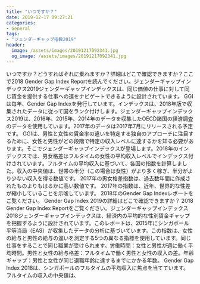 ```yaml
---
title: "いつですか？"
date: 2019-12-17 09:27:21
categories:
- General
tags:
- "ジェンダーギャップ指数2019"
header:
  image: /assets/images/20191217092341.jpg
  og_image: /assets/images/20191217092341.jpg
---
```


いつですか？どうすればそれに乗れますか？詳細はどこで確認できますか？ここで2018 Gender Gap Index Reportを読んでください。ジェンダーギャップインデックス2019ジェンダーギャップインデックスは、同じ価値の仕事に対して同じ賃金を提供する仕事への道をナビゲートできるように設計されています。 GGIは毎年、Gender Gap Indexを発行しています。インデックスは、2018年版で収集されたデータに従って国をランク付けします。ジェンダーギャップインデックス2019は、2016年、2015年、2014年のデータを収集したOECD諸国の経済調査のデータを使用しています。2017年のデータは2017年7月にリリースされる予定です。 GGIは、男性と女性の賃金率の違いを特定する独自のアプローチに注目するために、女性と男性がどの段階で特定の収入レベルに達するかを知る必要があります。そこでジェンダーギャップインデックスが登場します。2018年のインデックスでは、男女格差はフルタイムの女性の平均収入レベルでインデックス付けされています。フルタイムの平均収入に基づいて、各国の指数を計算しました。収入の中央値は、世帯の半分（この場合は女性）がより多く稼ぎ、半分がより少ない収入を得る数値です。 2017年の男女格差指数は、過去数年間に作成されたものよりもはるかに高い数値です。 2017年の指数は、近年、世界的な性差が縮小していることを示唆しています。 2018年のGender Gap Indexレポートをご覧ください。 Gender Gap Index 2019の詳細はどこで確認できますか？ 2018 Gender Gap Index Reportをご覧ください。ジェンダーギャップインデックス2018ジェンダーギャップインデックスは、経済内の平均的な性別賃金ギャップを把握するように設計されています。このレポートは、2015年にシンガポール平等当局（EAS）が収集したデータの分析に基づいています。この指数は、女性の給与と男性の給与の違いを測定する5つの異なる指標を使用しています。同じ仕事をすることで同じ職業が受けられます。労働時間：女性と男性が週に働く平均時間。男性と女性の給与格差：フルタイムで働く男性と女性の収入の差。年齢ギャップ：男性と女性が同じ退職年齢に達するまでにかかる年数。 Gender Gap Index 2018は、シンガポールのフルタイムの平均収入に焦点を当てています。フルタイムの収入の中央値は、
